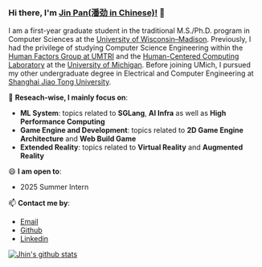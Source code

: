 ### Hi there, I'm [Jin Pan(潘劲 in Chinese)!](https://jhinpan.github.io/) 👋

I am a first-year graduate student in the traditional M.S./Ph.D. program in Computer Sciences at the [University of Wisconsin–Madison](https://www.wisc.edu/). Previously, I had the privilege of studying Computer Science Engineering within the [Human Factors Group at UMTRI](https://www.linkedin.com/company/university-of-michigan-transportation-research-institute/) and the [Human-Centered Computing Laboratory](https://hcc.engin.umich.edu/) at the [University of Michigan](https://www.umich.edu/). Before joining UMich, I pursued my other undergraduate degree in Electrical and Computer Engineering at [Shanghai Jiao Tong University](https://en.sjtu.edu.cn/).


🔭 **Reseach-wise, I mainly focus on**:
- **ML System**: topics related to **SGLang**, **AI Infra** as well as **High Performance Computing**
- **Game Engine and Development**: topics related to **2D Game Engine Architecture** and **Web Build Game**
- **Extended Reality**: topics related to **Virtual Reality** and **Augmented Reality**

😄 **I am open to**:
- 2025 Summer Intern

📫 **Contact me by**:
- [Email](jpan236@wisc.edu)
- [Github](https://github.com/jhinpan/)
- [Linkedin](https://www.linkedin.com/in/jin-pan-246a04253/)

[![Jhin's github stats](https://github-readme-stats.vercel.app/api?username=Jhinpan&theme=material-palenight&count_private=true&hide=contribs)](https://github.com/anuraghazra/github-readme-stats)
